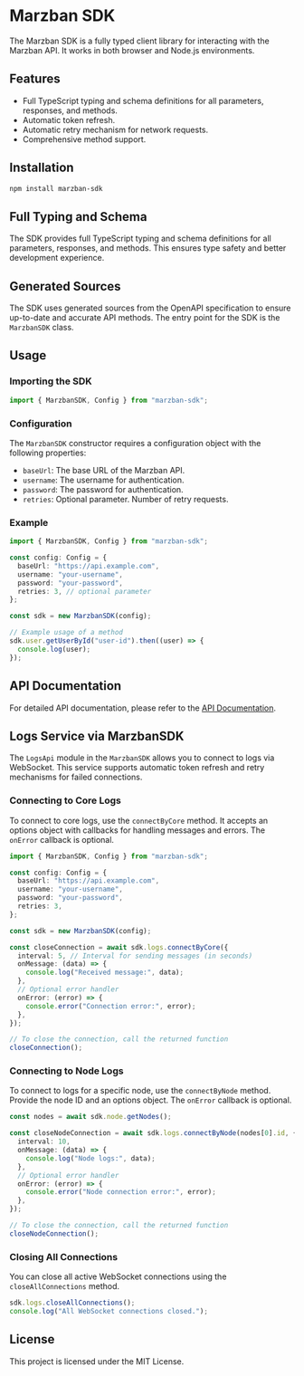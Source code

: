 # Marzban SDK

The Marzban SDK is a fully typed client library for interacting with the Marzban API. It works in both browser and Node.js environments.

## Features

- Full TypeScript typing and schema definitions for all parameters, responses, and methods.
- Automatic token refresh.
- Automatic retry mechanism for network requests.
- Comprehensive method support.

## Installation

```sh
npm install marzban-sdk
```

## Full Typing and Schema

The SDK provides full TypeScript typing and schema definitions for all parameters, responses, and methods. This ensures type safety and better development experience.

## Generated Sources

The SDK uses generated sources from the OpenAPI specification to ensure up-to-date and accurate API methods. The entry point for the SDK is the `MarzbanSDK` class.

## Usage

### Importing the SDK

```typescript
import { MarzbanSDK, Config } from "marzban-sdk";
```

### Configuration

The `MarzbanSDK` constructor requires a configuration object with the following properties:

- `baseUrl`: The base URL of the Marzban API.
- `username`: The username for authentication.
- `password`: The password for authentication.
- `retries`: Optional parameter. Number of retry requests.

### Example

```typescript
import { MarzbanSDK, Config } from "marzban-sdk";

const config: Config = {
  baseUrl: "https://api.example.com",
  username: "your-username",
  password: "your-password",
  retries: 3, // optional parameter
};

const sdk = new MarzbanSDK(config);

// Example usage of a method
sdk.user.getUserById("user-id").then((user) => {
  console.log(user);
});
```

## API Documentation

For detailed API documentation, please refer to the [API Documentation](./docs/API_DOCUMENTATION.md).

## Logs Service via MarzbanSDK

The `LogsApi` module in the `MarzbanSDK` allows you to connect to logs via WebSocket. This service supports automatic token refresh and retry mechanisms for failed connections.

### Connecting to Core Logs

To connect to core logs, use the `connectByCore` method. It accepts an options object with callbacks for handling messages and errors. The `onError` callback is optional.

```typescript
import { MarzbanSDK, Config } from "marzban-sdk";

const config: Config = {
  baseUrl: "https://api.example.com",
  username: "your-username",
  password: "your-password",
  retries: 3,
};

const sdk = new MarzbanSDK(config);

const closeConnection = await sdk.logs.connectByCore({
  interval: 5, // Interval for sending messages (in seconds)
  onMessage: (data) => {
    console.log("Received message:", data);
  },
  // Optional error handler
  onError: (error) => {
    console.error("Connection error:", error);
  },
});

// To close the connection, call the returned function
closeConnection();
```

### Connecting to Node Logs

To connect to logs for a specific node, use the `connectByNode` method. Provide the node ID and an options object. The `onError` callback is optional.

```typescript
const nodes = await sdk.node.getNodes();

const closeNodeConnection = await sdk.logs.connectByNode(nodes[0].id, {
  interval: 10,
  onMessage: (data) => {
    console.log("Node logs:", data);
  },
  // Optional error handler
  onError: (error) => {
    console.error("Node connection error:", error);
  },
});

// To close the connection, call the returned function
closeNodeConnection();
```

### Closing All Connections

You can close all active WebSocket connections using the `closeAllConnections` method.

```typescript
sdk.logs.closeAllConnections();
console.log("All WebSocket connections closed.");
```

## License

This project is licensed under the MIT License.
